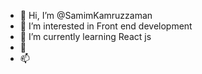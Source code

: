 - 👋 Hi, I’m @SamimKamruzzaman
- 👀 I’m interested in Front end development
- 🌱 I’m currently learning React js
- 💞️ 
- 📫 

<!---
SamimKamruzzaman/SamimKamruzzaman is a ✨ special ✨ repository because its `README.md` (this file) appears on your GitHub profile.
You can click the Preview link to take a look at your changes.
--->
